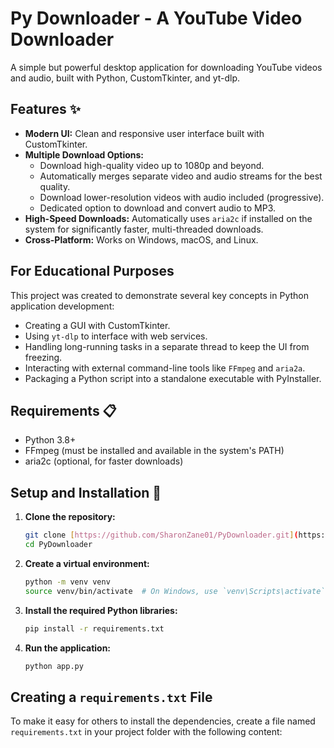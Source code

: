 # Py Downloader - A YouTube Video Downloader

A simple but powerful desktop application for downloading YouTube videos and audio, built with Python, CustomTkinter, and yt-dlp.

## Features ✨

* **Modern UI:** Clean and responsive user interface built with CustomTkinter.
* **Multiple Download Options:**
    * Download high-quality video up to 1080p and beyond.
    * Automatically merges separate video and audio streams for the best quality.
    * Download lower-resolution videos with audio included (progressive).
    * Dedicated option to download and convert audio to MP3.
* **High-Speed Downloads:** Automatically uses `aria2c` if installed on the system for significantly faster, multi-threaded downloads.
* **Cross-Platform:** Works on Windows, macOS, and Linux.

## For Educational Purposes

This project was created to demonstrate several key concepts in Python application development:
* Creating a GUI with CustomTkinter.
* Using `yt-dlp` to interface with web services.
* Handling long-running tasks in a separate thread to keep the UI from freezing.
* Interacting with external command-line tools like `FFmpeg` and `aria2a`.
* Packaging a Python script into a standalone executable with PyInstaller.

## Requirements 📋

* Python 3.8+
* FFmpeg (must be installed and available in the system's PATH)
* aria2c (optional, for faster downloads)

## Setup and Installation 🚀

1.  **Clone the repository:**
    ```bash
    git clone [https://github.com/SharonZane01/PyDownloader.git](https://github.com/SharonZane01/PyDownloader.git)
    cd PyDownloader
    ```

2.  **Create a virtual environment:**
    ```bash
    python -m venv venv
    source venv/bin/activate  # On Windows, use `venv\Scripts\activate`
    ```

3.  **Install the required Python libraries:**
    ```bash
    pip install -r requirements.txt
    ```
   

4.  **Run the application:**
    ```bash
    python app.py
    ```

## Creating a `requirements.txt` File

To make it easy for others to install the dependencies, create a file named `requirements.txt` in your project folder with the following content:
